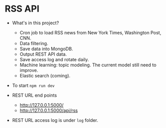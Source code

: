 # RSS API

- What's in this project?
    - Cron job to load RSS news from New York Times, Washington Post, CNN.
    - Data filtering.
    - Save data into MongoDB.
    - Output REST API data.
    - Save access log and rotate daily.
    - Machine learning: topic modeling. The current model still need to improve.
    - Elastic search (coming).

- To start `npm run dev`

- REST URL end points
    - http://127.0.0.1:5000/
    - http://127.0.0.1:5000/api/rss

- REST URL access log is under `log` folder.